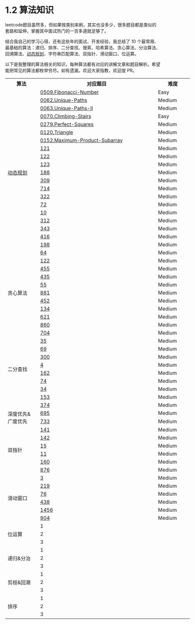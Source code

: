 # 1.2 算法知识

leetcode题目虽然多，但如果按类别来刷，其实也没多少，很多题目都是类似的套路和延伸，掌握其中面试热门的一百多道就足够了。

结合我自己的学习心得，还有这些年的面试、开发经验，我总结了 10 个最常用、最基础的算法：递归、排序、二分查找、搜索、哈希算法、贪心算法、分治算法、回溯算法、[动态规划](./3_dynamic_programming)、字符串匹配算法、双指针、滑动窗口、位运算。


以下是我整理的算法相关的知识，每种算法都有对应的讲解文章和题目解析。希望能把常见的算法都枚举穷尽。如有遗漏，欢迎大家指教，欢迎提 PR。

<table style="width:600px">
    <tr>
        <th>算法</th><th>对应题目</th><th>难度</th>
    </tr>
    <tr>
        <td rowspan="21" width="100px"><a href="../algorithm/3_dynamic_programming.md">动态规划</a></td>
        <td width="400px"><a href="../problem/0509.Fibonacci-Number">0509.Fibonacci-Number</a></td>
        <td width="100px">Easy</td>
    </tr>
    <tr><td><a href="../problem/0062.Unique-Paths">0062.Unique-Paths</a></td><td>Medium</td></tr>
    <tr><td><a href="../problem/0063.Unique-Paths-II">0063.Unique-Paths-II</a></td><td>Medium</td></tr>
    <tr><td><a href="../problem/0070.Climbing-Stairs">0070.Climbing-Stairs</a></td><td>Easy</td></tr>
    <tr><td><a href="../problem/0279.Perfect-Squares">0279.Perfect-Squares</a></td><td>Medium</td></tr>
    <tr><td><a href="../problem/0120.Triangle">0120.Triangle</a></td><td>Medium</td></tr>
    <tr><td><a href="../problem/0152.Maximum-Product-Subarray">0152.Maximum-Product-Subarray</a></td><td>Medium</td></tr>
    <tr><td><a href="../problem/x">121</a></td><td>Medium</td></tr>
    <tr><td><a href="../problem/x">122</a></td><td>Medium</td></tr>
    <tr><td><a href="../problem/x">123</a></td><td>Medium</td></tr>
    <tr><td><a href="../problem/x">188</a></td><td>Medium</td></tr>
    <tr><td><a href="../problem/x">309</a></td><td>Medium</td></tr>
    <tr><td><a href="../problem/x">714</a></td><td>Medium</td></tr>
    <tr><td><a href="../problem/x">322</a></td><td>Medium</td></tr>
    <tr><td><a href="../problem/x">72</a></td><td>Medium</td></tr>
    <tr><td><a href="../problem/x">10</a></td><td>Medium</td></tr>
    <tr><td><a href="../problem/x">312</a></td><td>Medium</td></tr>
    <tr><td><a href="../problem/x">343</a></td><td>Medium</td></tr>
    <tr><td><a href="../problem/x">416</a></td><td>Medium</td></tr>
    <tr><td><a href="../problem/x">198</a></td><td>Medium</td></tr>
    <tr><td><a href="../problem/x">64</a></td><td>Medium</td></tr>
    <tr>
        <td rowspan="9">贪心算法</td>
        <td><a href="../problem/x">122</a></td><td>Medium</td>
    </tr>
    <tr><td><a href="../problem/x">455</a></td><td>Medium</td></tr>
    <tr><td><a href="../problem/x">435</a></td><td>Medium</td></tr>
    <tr><td><a href="../problem/x">55</a></td><td>Medium</td></tr>
    <tr><td><a href="../problem/x">881</a></td><td>Medium</td></tr>
    <tr><td><a href="../problem/x">452</a></td><td>Medium</td></tr>
    <tr><td><a href="../problem/x">134</a></td><td>Medium</td></tr>
    <tr><td><a href="../problem/x">621</a></td><td>Medium</td></tr>
    <tr><td><a href="../problem/x">860</a></td><td>Medium</td></tr>
    <tr>
        <td rowspan="10">二分查找</td>
        <td><a href="../problem/x">704</a></td><td>Medium</td>
    </tr>
    <tr><td><a href="../problem/x">35</a></td><td>Medium</td></tr>
    <tr><td><a href="../problem/x">69</a></td><td>Medium</td></tr>
    <tr><td><a href="../problem/x">300</a></td><td>Medium</td></tr>
    <tr><td><a href="../problem/x">4</a></td><td>Medium</td></tr>
    <tr><td><a href="../problem/x">162</a></td><td>Medium</td></tr>
    <tr><td><a href="../problem/x">74</a></td><td>Medium</td></tr>
    <tr><td><a href="../problem/x">34</a></td><td>Medium</td></tr>
    <tr><td><a href="../problem/x">153</a></td><td>Medium</td></tr>
    <tr><td><a href="../problem/x">374</a></td><td>Medium</td></tr>
    <tr>
        <td rowspan="2">深度优先&广度优先</td>
    <td><a href="../problem/x">695</a></td><td>Medium</td></tr>
    <tr><td><a href="../problem/x">733</a></td><td>Medium</td></tr>
    <tr>
        <td rowspan="6">双指针</td>
    <td><a href="../problem/x">141</a></td><td>Medium</td></tr>
    <tr><td><a href="../problem/x">142</a></td><td>Medium</td></tr>
    <tr><td><a href="../problem/x">15</a></td><td>Medium</td></tr>
    <tr><td><a href="../problem/x">11</a></td><td>Medium</td></tr>
    <tr><td><a href="../problem/x">160</a></td><td>Medium</td></tr>
    <tr><td><a href="../problem/x">876</a></td><td>Medium</td></tr>
    <tr>
        <td rowspan="6">滑动窗口</td>
    <td><a href="../problem/x">3</a></td><td>Medium</td></tr>
    <tr><td><a href="../problem/x">219</a></td><td>Medium</td></tr>
    <tr><td><a href="../problem/x">76</a></td><td>Medium</td></tr>
    <tr><td><a href="../problem/x">438</a></td><td>Medium</td></tr>
    <tr><td><a href="../problem/x">1456</a></td><td>Medium</td></tr>
    <tr><td><a href="../problem/x">904</a></td><td>Medium</td></tr>
    <tr>
        <td rowspan="3">位运算</td><td>1</td>
    </tr>
    <tr><td>2</td></tr>
    <tr><td>3</td></tr>
    <tr>
        <td rowspan="3">递归&分治</td><td>1</td>
    </tr>
    <tr><td>2</td></tr>
    <tr><td>3</td></tr>
    <tr>
        <td rowspan="3">剪枝&回溯</td><td>1</td>
    </tr>
    <tr><td>2</td></tr>
    <tr><td>3</td></tr>
    <tr>
        <td rowspan="3">排序</td><td>1</td>
    </tr>
    <tr><td>2</td></tr>
    <tr><td>3</td></tr>
</table>
